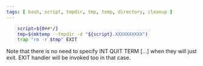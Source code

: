 ```yaml
---
tags: [ bash, script, tmpdir, tmp, temp, directory, cleanup ]
---
```


```bash
    script=${0##*/}
    tmp=$(mktemp --tmpdir -d "${script}.XXXXXXXXXX")
    trap "rm -r $tmp" EXIT
```

Note that there is no need to specify INT QUIT TERM [...] when they will just
exit. EXIT handler will be invoked too in that case.
